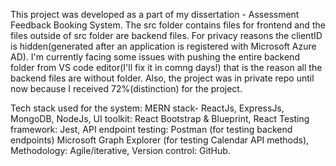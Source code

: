 This project was developed as a part of my dissertation - Assessment Feedback Booking System. The src folder contains files for frontend and the files outside of src folder are backend files. For privacy reasons the clientID is hidden(generated after an application is registered with Microsoft Azure AD). I'm currently facing some issues with pushing the entire backend folder from VS code editor(I'll fix it in comng days!) that is the reason all the backend files are without folder. Also, the project was in private repo until now because I received 72%(distinction) for the project.

Tech stack used for the system: MERN stack- ReactJs, ExpressJs, MongoDB, NodeJs, UI toolkit: React Bootstrap & Blueprint, React Testing framework: Jest, API endpoint testing: Postman (for testing backend endpoints) Microsoft Graph Explorer (for testing Calendar API methods), Methodology: Agile/iterative, Version control: GitHub. 


